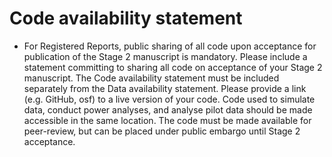 # Code availability statement
- For Registered Reports, public sharing of all code upon acceptance for publication of the Stage 2 manuscript is mandatory. Please include a statement committing to sharing all code on acceptance of your Stage 2 manuscript. The Code availability statement must be included separately from the Data availability statement. Please provide a link (e.g. GitHub, osf) to a live version of your code. Code used to simulate data, conduct power analyses, and analyse pilot data should be made accessible in the same location. The code must be made available for peer-review, but can be placed under public embargo until Stage 2 acceptance.